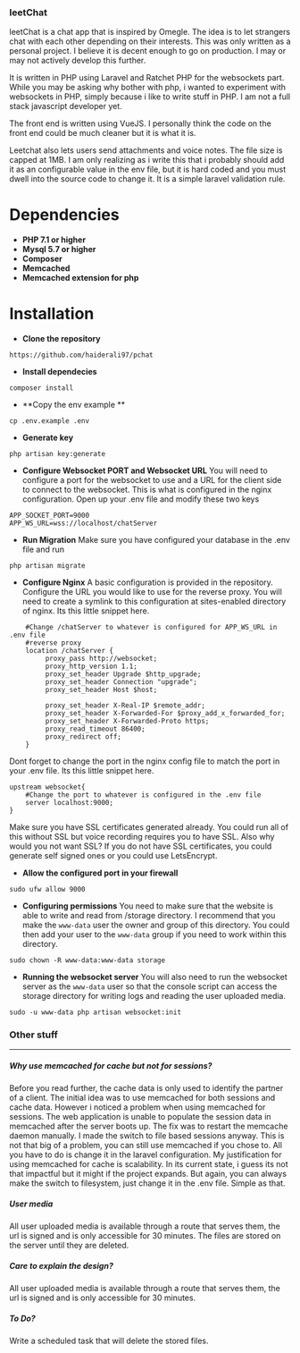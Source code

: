 ### leetChat

leetChat is a chat app that is inspired by Omegle. The idea is to let strangers chat with each other depending on their interests. This was only written as a personal project. I believe it is decent enough to go on production. I may or may not actively develop this further. 

It is written in PHP using Laravel and Ratchet PHP for the websockets part. While you may be asking why bother with php, i wanted to experiment with websockets in PHP, simply because i like to write stuff in PHP. I am not a full stack javascript developer yet.

The front end is written using VueJS. I personally think the code on the front end could be much cleaner but it is what it is.

Leetchat also lets users send attachments and voice notes. The file size is capped at 1MB. I am only realizing as i write this that i probably should add it as an configurable value in the env file, but it is hard coded and you must dwell into the source code to change it.  It is a simple laravel validation rule.




# Dependencies 
- **PHP 7.1 or higher**  
- **Mysql 5.7 or higher**
- **Composer**
- **Memcached** 
- **Memcached extension for php** 


# Installation
- **Clone the repository**
```
https://github.com/haiderali97/pchat
```
- **Install dependecies**
```
composer install
```
- **Copy the env example **
```
cp .env.example .env
```
- **Generate key**
```
php artisan key:generate
```
- **Configure Websocket PORT and Websocket URL**
You will need to configure a port for the websocket to use and a URL for the client side to connect to the websocket. This is what is configured in the nginx configuration. Open up your .env file and modify these two keys
```
APP_SOCKET_PORT=9000
APP_WS_URL=wss://localhost/chatServer
```

- **Run Migration**
Make sure you have configured your database in the .env file and run
```
php artisan migrate
```

- **Configure Nginx**
A basic configuration is provided in the repository. Configure the URL you would like to use for the reverse proxy.  You will need to create a symlink to this configuration at sites-enabled directory of nginx. Its this little snippet here.
```
    #Change /chatServer to whatever is configured for APP_WS_URL in .env file 
    #reverse proxy 
    location /chatServer {		 
         proxy_pass http://websocket;
         proxy_http_version 1.1;
         proxy_set_header Upgrade $http_upgrade;
         proxy_set_header Connection "upgrade";
         proxy_set_header Host $host;

         proxy_set_header X-Real-IP $remote_addr;
         proxy_set_header X-Forwarded-For $proxy_add_x_forwarded_for;
         proxy_set_header X-Forwarded-Proto https;
         proxy_read_timeout 86400;
         proxy_redirect off;
    }
```
Dont forget to change the port in the nginx config file to match the port in your .env file. Its this little snippet here.
```
upstream websocket{
    #Change the port to whatever is configured in the .env file 
	server localhost:9000;
}
```
Make sure you have SSL certificates generated already. You could run all of this without SSL but voice recording requires you to have SSL. Also why would you not want SSL? If you do not have SSL certificates, you could generate self signed ones or you could use LetsEncrypt.
- **Allow the configured port in your firewall**
```
sudo ufw allow 9000
```
- **Configuring permissions**
You need to make sure that the website is able to write and read from /storage directory. I recommend that you make the ```www-data``` user the owner and group of this directory. You could then add your user to the ```www-data``` group if you need to work within this directory.
```
sudo chown -R www-data:www-data storage
```
- **Running the websocket server**
You will also need to run the websocket server as the ```www-data``` user so that the console script can access the storage directory for writing logs and reading the user uploaded media.
```
sudo -u www-data php artisan websocket:init
```


### Other stuff
------------

##### Why use memcached for cache but not for sessions?
Before you read further, the cache data is only used to identify the partner of a client. The initial idea was to use memcached for both sessions and cache data.  However i noticed a problem when using memcached for sessions. The web application is unable to populate the session data in memcached after the server boots up. The fix was to restart the memcache daemon manually. I made the switch to file based sessions anyway. This is not that big of a problem, you can still use memcached if you chose to.  All you have to do is change it in the laravel configuration. My justification for using memcached for cache is scalability. In its current state, i guess its not that impactful but it might if the project expands. But again, you can always make the switch to filesystem, just change it in the .env file. Simple as that. 

##### User media 
All user uploaded media is available through a route that serves them, the url is signed and is only accessible for 30 minutes. The files are stored on the server until they are deleted.

##### Care to explain the design?
All user uploaded media is available through a route that serves them, the url is signed and is only accessible for 30 minutes. 

##### To Do?
Write a scheduled task that will delete the stored files. 